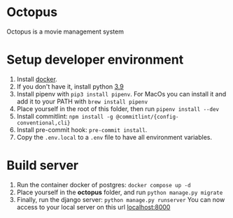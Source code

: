 # Octopus
Octopus is a movie management system

# Setup developer environment
1. Install [docker](https://docs.docker.com/get-docker/).
1. If you don't have it, install python [3.9](https://www.python.org/downloads/release/python-395/)
1. Install pipenv with `pip3 install pipenv`. For MacOs you can install it and add it to your PATH
   with `brew install pipenv`
1. Place yourself in the root of this folder, then run `pipenv install --dev`
1. Install commitlint: `npm install -g @commitlint/{config-conventional,cli}`
1. Install pre-commit hook: `pre-commit install`.
1. Copy the `.env.local` to a `.env` file to have all environment variables.

# Build server

1. Run the container docker of postgres: `docker compose up -d`
2. Place yourself in the **octopus** folder, and run `python manage.py migrate`
3. Finally, run the django server: `python manage.py runserver`
   You can now access to your local server on this url [localhost:8000]()